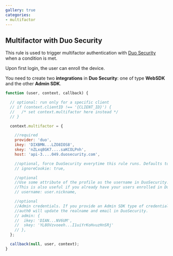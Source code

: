 ```yaml
---
gallery: true
categories:
- multifactor
---
```


## Multifactor with Duo Security

This rule is used to trigger multifactor authentication with [Duo Security](http://duosecurity.com) when a condition is met.

Upon first login, the user can enroll the device.

You need to create two __integrations__ in __Duo Security__: one of type __WebSDK__ and the other __Admin SDK__.

```js
function (user, context, callback) {

  // optional: run only for a specific client
  // if (context.clientID !== '{CLIENT_ID}') {
  //   /* set context.multifactor here instead */
  // }

  context.multifactor = {

    //required
    provider: 'duo',
    ikey: 'DIXBMN...LZO8IOS8',
    skey: 'nZLxq8GK7....saKCOLPnh',
    host: 'api-3....049.duosecurity.com',

    //optional, force DuoSecurity everytime this rule runs. Defaults to false.
    // ignoreCookie: true,

    //optional
    //Use some attribute of the profile as the username in DuoSecurity.
    //This is also useful if you already have your users enrolled in Duo.
    // username: user.nickname,

    //optional
    //Admin credentials. If you provide an Admin SDK type of credentials
    //auth0 will update the realname and email in DuoSecurity.
    // admin: {
    //  ikey: 'DIAN...NV6UM',
    //  skey: 'YL8OVzvoeeh...I1uiYrKoHvuzHnSRj'
    // },
  };

  callback(null, user, context);
}
```
